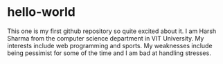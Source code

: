 # hello-world
This one is my first github repository so quite excited about it.
I am Harsh Sharma from the computer science department in VIT University.
My interests include web programming and sports.
My weaknesses include being pessimist for some of the time and I am bad at handling stresses.
